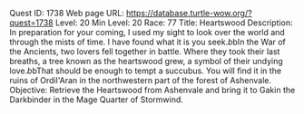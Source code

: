 Quest ID: 1738
Web page URL: https://database.turtle-wow.org/?quest=1738
Level: 20
Min Level: 20
Race: 77
Title: Heartswood
Description: In preparation for your coming, I used my sight to look over the world and through the mists of time. I have found what it is you seek.$b$bIn the War of the Ancients, two lovers fell together in battle. Where they took their last breaths, a tree known as the heartswood grew, a symbol of their undying love.$b$bThat should be enough to tempt a succubus. You will find it in the ruins of Ordil'Aran in the northwestern part of the forest of Ashenvale.
Objective: Retrieve the Heartswood from Ashenvale and bring it to Gakin the Darkbinder in the Mage Quarter of Stormwind.

